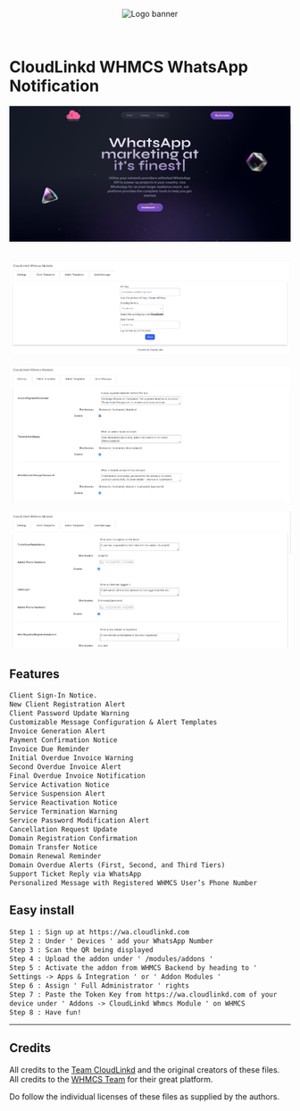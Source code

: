 <p align="center">
<img alt="Logo banner" src="https://github.com/cloudlinkd-networks/whatsapp-notification/blob/main/logo.png"/></p>
</br>

# CloudLinkd WHMCS WhatsApp Notification

![Example dashboard](https://raw.githubusercontent.com/cloudlinkd-networks/WHMCS-WhatsApp-Notification/refs/heads/main/screenshot-4.png)
</br></br>

![Example dashboard](https://raw.githubusercontent.com/cloudlinkd-networks/WHMCS-WhatsApp-Notification/refs/heads/main/screenshot-1.png)

![Example dashboard](https://raw.githubusercontent.com/cloudlinkd-networks/WHMCS-WhatsApp-Notification/refs/heads/main/screenshot-2.png)

![Example dashboard](https://raw.githubusercontent.com/cloudlinkd-networks/WHMCS-WhatsApp-Notification/refs/heads/main/screenshot-3.png)

## Features

    Client Sign-In Notice.
    New Client Registration Alert
    Client Password Update Warning
    Customizable Message Configuration & Alert Templates
    Invoice Generation Alert
    Payment Confirmation Notice
    Invoice Due Reminder
    Initial Overdue Invoice Warning
    Second Overdue Invoice Alert
    Final Overdue Invoice Notification
    Service Activation Notice
    Service Suspension Alert
    Service Reactivation Notice
    Service Termination Warning
    Service Password Modification Alert
    Cancellation Request Update
    Domain Registration Confirmation
    Domain Transfer Notice
    Domain Renewal Reminder
    Domain Overdue Alerts (First, Second, and Third Tiers)
    Support Ticket Reply via WhatsApp
    Personalized Message with Registered WHMCS User’s Phone Number

## Easy install

    Step 1 : Sign up at https://wa.cloudlinkd.com
    Step 2 : Under ' Devices ' add your WhatsApp Number
    Step 3 : Scan the QR being displayed
    Step 4 : Upload the addon under ' /modules/addons '
    Step 5 : Activate the addon from WHMCS Backend by heading to ' Settings -> Apps & Integration ' or ' Addon Modules '
    Step 6 : Assign ' Full Administrator ' rights
    Step 7 : Paste the Token Key from https://wa.cloudlinkd.com of your device under ' Addons -> CloudLinkd Whmcs Module ' on WHMCS
    Step 8 : Have fun!

----------

## Credits

All credits to the [Team CloudLinkd](https://www.cloudlinkd.com) and the original creators of these files.</br>
All credits to the [WHMCS Team](https://www.whmcs.com) for their great platform.

Do follow the individual licenses of these files as supplied by the authors.
